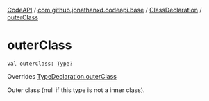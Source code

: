 [CodeAPI](../../index.md) / [com.github.jonathanxd.codeapi.base](../index.md) / [ClassDeclaration](index.md) / [outerClass](.)

# outerClass

`val outerClass: `[`Type`](http://docs.oracle.com/javase/6/docs/api/java/lang/reflect/Type.html)`?`

Overrides [TypeDeclaration.outerClass](../-type-declaration/outer-class.md)

Outer class (null if this type is not a inner class).

